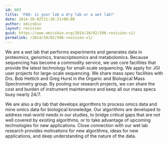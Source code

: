 ```yaml
---
id: 603
title: 'FAQ: is your lab a dry lab or a wet lab?'
date: 2014-10-02T21:26:21+00:00
author: omicsbio
layout: revision
guid: https://www.omicsbio.org/2014/10/02/596-revision-v1/
permalink: /2014/10/02/596-revision-v1/
---
```

We are a wet lab that performs experiments and generates data in proteomics, genomics, transcripteomics and metabolomics. Because sequencing has become a commodity service, we use core facilities that provide the latest technology for small-scale sequencing. We apply for JGI user projects for large-scale sequencing. We share mass spec facilities with Drs. Bob Hettich and Greg Hurst in the Organic and Biological Mass Spectrometry group. By pooling our research projects, we can share the cost and burden of instrument maintenance and keep all our mass specs busy nearly 24/7.

We are also a dry lab that develops algorithms to process omics data and mine omics data for biological knowledge. Our algorithms are developed to address real-world needs in our studies, to bridge critical gaps that are not well covered by existing algorithms, or to take advantage of upcoming technologies for new applications. Close connection with our wet lab research provides motivations for new algorithms, ideas for new applications, and deep understanding of the nature of the data.